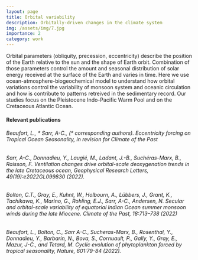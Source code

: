 ```yaml
---
layout: page
title: Orbital variability
description: Orbitally-driven changes in the climate system
img: /assets/img/7.jpg
importance: 2
category: work
---
```


Orbital parameters (obliquity, precession, eccentricity) describe the position of the Earth relative to the sun and the shape of Earth orbit. Combination of those parameters control the amount and seasonal distribution of solar energy received at the surface of the Earth and varies in time.  Here we use ocean-atmosphere-biogeochemical model to understand how orbital variations control the variability of monsoon system and oceanic circulation and how is contribute to patterns retreived in the sedimentary record. Our studies focus on the Pleistocene Indo-Pacific Warm Pool and on the Cretaceous Atlantic Ocean.

#### Relevant publications 
###### Beaufort, L., * Sarr, A-C., (* corresponding authors). Eccentricity forcing on Tropical Ocean Seasonality, in revision for Climate of the Past
###### Sarr, A-C., Donnadieu, Y., Laugié, M., Ladant, J.-B., Suchéras-Marx, B., Raisson, F. Ventilation changes drive orbital-scale deoxygenation trends in the late Cretaceous ocean, Geophysical Research Letters, 49(19):e2022GL099830 (2022).
###### Bolton, C.T., Gray, E., Kuhnt, W., Holbourn, A., Lübbers, J., Grant, K., Tachikawa, K., Marino, G., Rohling, E.J., Sarr, A-C., Andersen, N. Secular and orbital-scale variability of equatorial Indian Ocean summer monsoon winds during the late Miocene. Climate of the Past, 18:713–738 (2022)
###### Beaufort, L., Bolton, C., Sarr A-C., Sucheras-Marx, B., Rosenthal, Y., Donnadieu, Y., Barbarin, N., Bova, S., Cornuault, P., Gally, Y., Gray, E., Mazur, J-C., and Tetard, M. Cyclic evolution of phytoplankton forced by tropical seasonality, Nature, 601:79-84 (2022).

